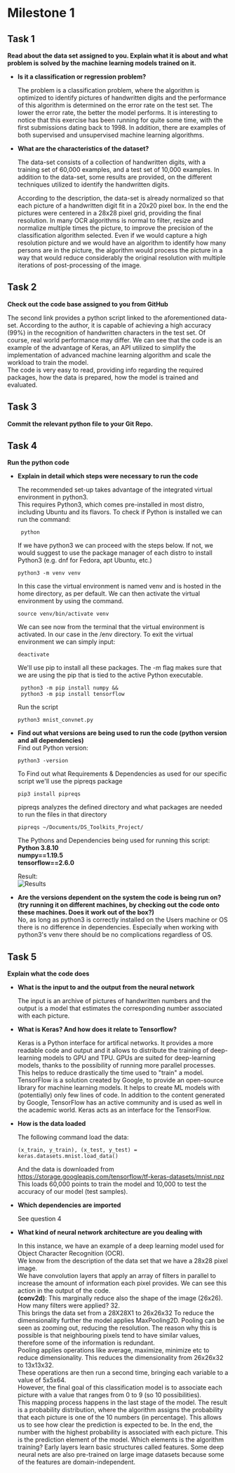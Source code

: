 # Milestone 1 

## Task 1
**Read about the data set assigned to you. Explain what it is about and what problem is solved by the machine learning models trained on it.**

- **Is it a classification or regression problem?**  

  The problem is a classification problem, where the algorithm is optimized to identify pictures of handwritten digits and the performance of this algorithm is determined on the error rate on the test set. The lower the error rate, the better the model performs. It is interesting to notice that this exercise has been running for quite some time, with the first submissions dating back to 1998. In addition, there are examples of both supervised and unsupervised machine learning algorithms.

- **What are the characteristics of the dataset?**    

  The data-set consists of a collection of handwritten digits, with a training set of 60,000 examples, and a test set of 10,000 examples. In addition to the data-set, some results are provided, on the different techniques utilized to identify the handwritten digits. 

  According to the description, the data-set is already normalized so that each picture of a handwritten digit fit in a 20x20 pixel box. In the end the pictures were centered in a
  28x28 pixel grid, providing the final resolution. In many OCR algorithms is normal to filter, resize and normalize multiple times the picture, to improve the precision of the 
  classification algorithm selected. Even if we would capture a high resolution picture and we would have an algorithm to identify how many persons are in the picture, the algorithm
  would process the picture in a way that would reduce considerably the original resolution with multiple iterations of post-processing of the image.

## Task 2
**Check out the code base assigned to you from GitHub**

  The second link provides a python script linked to the aforementioned data-set. According to the author, it is capable of achieving a high accuracy (99%) in the recognition of
  handwritten characters in the test set. Of course, real world performance may differ. 
  We can see that the code is an example of the advantage of Keras, an API utilized to simplify the implementation of advanced machine learning algorithm and scale the workload to
  train the model.  
  The code is very easy to read, providing info regarding the required packages, how the data is prepared, how the model is trained and evaluated. 
  
## Task 3
**Commit the relevant python file to your Git Repo.**

## Task 4

**Run the python code**

- **Explain in detail which steps were necessary to run the code**  
  
  The recommended set-up takes advantage of the integrated virtual environment in python3.   
  This requires Python3, which comes pre-installed in most distro, including Ubuntu and its flavors. 
  To check if Python is installed we can run the command: 
  ```
   python
  ```
   If we have python3 we can proceed with the steps below. If not, we would suggest to use the package manager of each distro to install Python3 (e.g. dnf for Fedora, apt Ubuntu, etc.)  
  ```
  python3 -m venv venv 
  ```
  In this case the virtual environment is named venv and is hosted in the home directory, as per default.
  We can then activate the virtual environment by using the command.
  ```
  source venv/bin/activate venv 
  ```
  We can see now from the terminal that the virtual environment is activated. In our case in the /env directory.
  To exit the virtual environment we can simply input:
  ```
  deactivate 
  ```  
   We'll use pip to install all these packages. The -m flag makes sure that we are using the pip that is tied to the active Python executable.
  ```
   python3 -m pip install numpy &&
   python3 -m pip install tensorflow 
    ```
   Run the script
    ```
    python3 mnist_convnet.py
    ```

- **Find out what versions are being used to run the code (python version and all dependencies)**  
  Find out Python version:
  ```
  python3 -version
  ```
  To Find out what Requirements & Dependencies as used for our specific script we'll use the pipreqs package
  ```
  pip3 install pipreqs
  ```
  pipreqs analyzes the defined directory and what packages are needed to run the files in that directory
  ```
  pipreqs ~/Documents/DS_Toolkits_Project/
  ```
  The Pythons and Dependencies being used for running this script:  
  **Python 3.8.10  
  numpy==1.19.5  
  tensorflow==2.6.0**  

  Result:  
  ![Results](https://github.com/tobiasuruali/DS_ToolKits_Project/blob/feature/Milestone_Reports/images/Results_PythonScript_mnist.png)

- **Are the versions dependent on the system the code is being run on? (try running it on different machines, by checking out the code onto these machines. Does it work out of the box?)**  
  No, as long as python3 is correctly installed on the Users machine or OS there is no difference in dependencies. Especially when working with python3's venv there should be no complications regardless of OS.

## Task 5  
**Explain what the code does**  

  - **What is the input to and the output from the neural network**  
  
    The input is an archive of pictures of handwritten numbers and the output is a model that estimates the corresponding number associated with each picture. 
  
  - **What is Keras? And how does it relate to Tensorflow?**
  
    Keras is a Python interface for artifical networks. It provides a more readable code and output and it allows to distribute the training of deep-learning models to GPU and TPU.
    GPUs are suited for deep-learning models, thanks to the possibility of running more parallel processes. This helps to reduce drastically the time used to 
    "train" a model. 
    TensorFlow is a solution created by Google, to provide an open-source library for machine learning models. It helps to create ML models with (potentially) only few lines of code.
    In addition to the content generated by Google, TensorFlow has an active community and is used as well in the academic world. Keras acts as an interface for the TensorFlow. 
  
 - **How is the data loaded**  
 
    The following command load the data: 
    ```
    (x_train, y_train), (x_test, y_test) = keras.datasets.mnist.load_data()
   ```
    And the data is downloaded from https://storage.googleapis.com/tensorflow/tf-keras-datasets/mnist.npz
    This loads 60,000 points to train the model and 10,000 to test the accuracy of our model (test samples).
  
  - **Which dependencies are imported**  
  
    See question 4
  
  - **What kind of neural network architecture are you dealing with**  
  
    In this instance, we have an example of a deep learning model used for Object Character Recognition (OCR).  
    We know from the description of the data set that we have a 28x28 pixel image.  
    We have convolution layers that apply an array of filters in parallel to increase the amount of information each pixel provides. We can see this action in the output of the code.  
    **(conv2d)**: This marginally reduce also the shape of the image (26x26). How many filters were applied? 32.   
    This brings the data set from a 28X28X1 to 26x26x32 
    To reduce the dimensionality further the model applies MaxPooling2D. Pooling can be seen as zooming out, reducing the resolution. The reason why this is possible is that neighbouring pixels tend to have similar values, therefore some of the information is redundant.   
    Pooling applies operations like average, maximize, minimize etc to reduce dimensionality.
    This reduces the dimensionality from 26x26x32 to 13x13x32.  
    These operations are then run a second time, bringing each variable to a value of 5x5x64.  
    However, the final goal of this classification model is to associate each picture with a value that ranges from 0 to 9 (so 10 possibilities).   
    This mapping process happens in the last stage of the model. The result is a probability distribution, where the algorithm assigns the probability that each picture is one of the 10 numbers (in percentage). This allows us to see how clear the prediction is expected to be. In the end, the number with the highest probability is associated with each picture. This is the prediction element of the model.
    Which elements is the algorithm training? Early layers learn basic structures called features. Some deep neural nets are also pre-trained on large image datasets because some of the features are domain-independent. 
  
 
  
  
  
